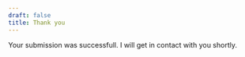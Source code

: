```yaml
---
draft: false
title: Thank you
---
```


Your submission was successfull. I will get in contact with you shortly.